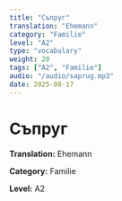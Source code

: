 ```yaml
---
title: "Съпруг"
translation: "Ehemann"
category: "Familie"
level: "A2"
type: "vocabulary"
weight: 20
tags: ["A2", "Familie"]
audio: "/audio/saprug.mp3"
date: 2025-08-17
---
```


# Съпруг

**Translation:** Ehemann

**Category:** Familie

**Level:** A2

